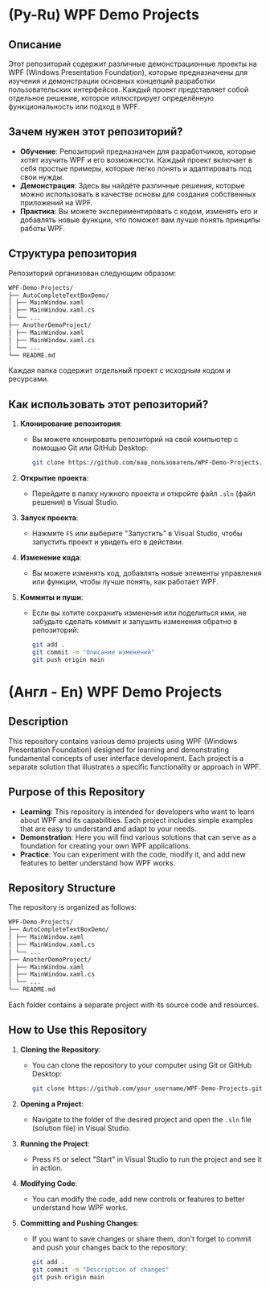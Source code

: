 # (Ру-Ru) WPF Demo Projects

## Описание

Этот репозиторий содержит различные демонстрационные проекты на WPF (Windows Presentation Foundation), которые предназначены для изучения и демонстрации основных концепций разработки пользовательских интерфейсов. Каждый проект представляет собой отдельное решение, которое иллюстрирует определённую функциональность или подход в WPF.

## Зачем нужен этот репозиторий?

- **Обучение**: Репозиторий предназначен для разработчиков, которые хотят изучить WPF и его возможности. Каждый проект включает в себя простые примеры, которые легко понять и адаптировать под свои нужды.
- **Демонстрация**: Здесь вы найдёте различные решения, которые можно использовать в качестве основы для создания собственных приложений на WPF.
- **Практика**: Вы можете экспериментировать с кодом, изменять его и добавлять новые функции, что поможет вам лучше понять принципы работы WPF.

## Структура репозитория

Репозиторий организован следующим образом:

   ```bash
   WPF-Demo-Projects/
   ├── AutoCompleteTextBoxDemo/
   │ ├── MainWindow.xaml
   │ ├── MainWindow.xaml.cs
   │ └── ...
   ├── AnotherDemoProject/
   │ ├── MainWindow.xaml
   │ ├── MainWindow.xaml.cs
   │ └── ...
   └── README.md
   ```

Каждая папка содержит отдельный проект с исходным кодом и ресурсами.

## Как использовать этот репозиторий?

1. **Клонирование репозитория**:
   - Вы можете клонировать репозиторий на свой компьютер с помощью Git или GitHub Desktop:
     ```bash
     git clone https://github.com/ваш_пользователь/WPF-Demo-Projects.git
     ```

2. **Открытие проекта**:
   - Перейдите в папку нужного проекта и откройте файл `.sln` (файл решения) в Visual Studio.

3. **Запуск проекта**:
   - Нажмите `F5` или выберите "Запустить" в Visual Studio, чтобы запустить проект и увидеть его в действии.

4. **Изменение кода**:
   - Вы можете изменять код, добавлять новые элементы управления или функции, чтобы лучше понять, как работает WPF.

5. **Коммиты и пуши**:
   - Если вы хотите сохранить изменения или поделиться ими, не забудьте сделать коммит и запушить изменения обратно в репозиторий:
     ```bash
     git add .
     git commit -m "Описание изменений"
     git push origin main
     ```

# (Англ - En) WPF Demo Projects

## Description

This repository contains various demo projects using WPF (Windows Presentation Foundation) designed for learning and demonstrating fundamental concepts of user interface development. Each project is a separate solution that illustrates a specific functionality or approach in WPF.

## Purpose of this Repository

- **Learning**: This repository is intended for developers who want to learn about WPF and its capabilities. Each project includes simple examples that are easy to understand and adapt to your needs.
- **Demonstration**: Here you will find various solutions that can serve as a foundation for creating your own WPF applications.
- **Practice**: You can experiment with the code, modify it, and add new features to better understand how WPF works.

## Repository Structure

The repository is organized as follows:

   ```bash
   WPF-Demo-Projects/
   ├── AutoCompleteTextBoxDemo/
   │ ├── MainWindow.xaml
   │ ├── MainWindow.xaml.cs
   │ └── ...
   ├── AnotherDemoProject/
   │ ├── MainWindow.xaml
   │ ├── MainWindow.xaml.cs
   │ └── ...
   └── README.md
   ```

Each folder contains a separate project with its source code and resources.

## How to Use this Repository

1. **Cloning the Repository**:
   - You can clone the repository to your computer using Git or GitHub Desktop:
     ```bash
     git clone https://github.com/your_username/WPF-Demo-Projects.git
     ```

2. **Opening a Project**:
   - Navigate to the folder of the desired project and open the `.sln` file (solution file) in Visual Studio.

3. **Running the Project**:
   - Press `F5` or select "Start" in Visual Studio to run the project and see it in action.

4. **Modifying Code**:
   - You can modify the code, add new controls or features to better understand how WPF works.

5. **Committing and Pushing Changes**:
   - If you want to save changes or share them, don't forget to commit and push your changes back to the repository:
     ```bash
     git add .
     git commit -m "Description of changes"
     git push origin main
     ```
